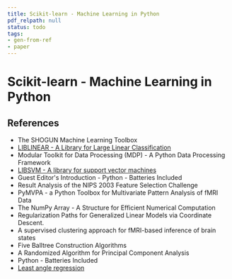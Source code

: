```yaml
---
title: Scikit-learn - Machine Learning in Python
pdf_relpath: null
status: todo
tags:
- gen-from-ref
- paper
---
```


# Scikit-learn - Machine Learning in Python

## References

- The SHOGUN Machine Learning Toolbox
- [LIBLINEAR - A Library for Large Linear Classification](./liblinear-a-library-for-large-linear-classification.md)
- Modular Toolkit for Data Processing (MDP) - A Python Data Processing Framework
- [LIBSVM - A library for support vector machines](./libsvm-a-library-for-support-vector-machines.md)
- Guest Editor's Introduction - Python - Batteries Included
- Result Analysis of the NIPS 2003 Feature Selection Challenge
- PyMVPA - a Python Toolbox for Multivariate Pattern Analysis of fMRI Data
- The NumPy Array - A Structure for Efficient Numerical Computation
- Regularization Paths for Generalized Linear Models via Coordinate Descent.
- A supervised clustering approach for fMRI-based inference of brain states
- Five Balltree Construction Algorithms
- A Randomized Algorithm for Principal Component Analysis
- Python - Batteries Included
- [Least angle regression](./least-angle-regression.md)
